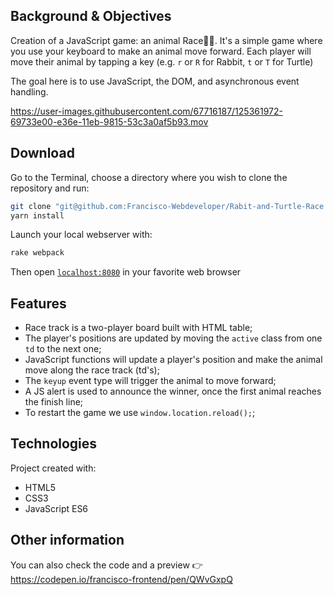 ## Background & Objectives

Creation of a JavaScript game: an animal Race🐰🐢. It's a simple game where you use your keyboard to make an animal move forward. Each player will move their animal by tapping a key (e.g. `r` or `R` for Rabbit, `t` or `T` for Turtle)

The goal here is to use JavaScript, the DOM, and asynchronous event handling.

https://user-images.githubusercontent.com/67716187/125361972-69733e00-e36e-11eb-9815-53c3a0af5b93.mov

## Download
Go to the Terminal, choose a directory where you wish to clone the repository and run:
```bash
git clone "git@github.com:Francisco-Webdeveloper/Rabit-and-Turtle-Race.git"
yarn install
```
Launch your local webserver with:

```bash
rake webpack
```
Then open [`localhost:8080`](http://localhost:8080) in your favorite web browser

## Features
* Race track is a two-player board built with HTML table;
* The player's positions are updated by moving the `active` class from one `td` to the next one;
* JavaScript functions will update a player's position and make the animal move along the race track (td's);
* The `keyup` event type will trigger the animal to move forward;
* A JS alert is used to announce the winner, once the first animal reaches the finish line;
* To restart the game we use `window.location.reload();`;

## Technologies
Project created with:
* HTML5
* CSS3
* JavaScript ES6

## Other information
You can also check the code and a preview 👉  https://codepen.io/francisco-frontend/pen/QWvGxpQ

